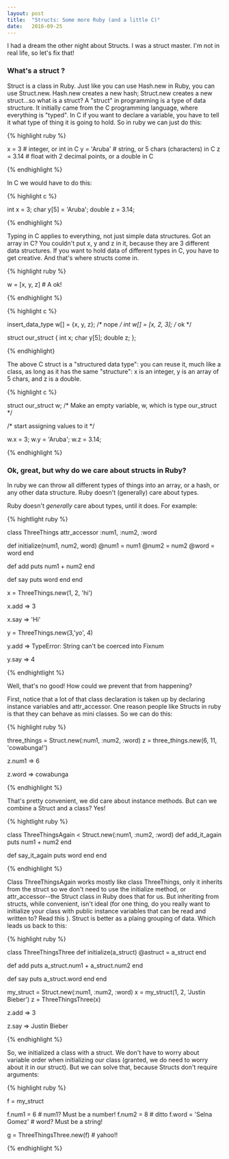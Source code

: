 ```yaml
---
layout: post
title:  "Structs: Some more Ruby (and a little C)"
date:   2016-09-25
---
```


<p class="intro"><span class="dropcap">I</span> had a dream the other night about Structs. I was a struct master. I'm not in real life, so let's fix that!</p>

### What's a struct ?

Struct is a class in Ruby. Just like you can use Hash.new in Ruby, you can use  Struct.new. Hash.new creates a new hash; Struct.new creates a new struct...so what is a struct?
A "struct" in programming is a type of data structure. It initially came from the C programming language, where everything is "typed". In C if you want to declare a variable, you have to tell it what type of thing it is going to hold.
So in ruby we can just do this:

{% highlight ruby %}

x = 3 # integer, or int in C
y = 'Aruba' # string, or 5 chars (characters) in C
z = 3.14 # float with 2 decimal points, or a double in C

{% endhighlight %}

In C we would have to do this:

{% highlight c %}

int x = 3;
char y[5]  = 'Aruba';
double z = 3.14;

{% endhighlight %}

Typing in C applies to everything, not just simple data structures. Got an array in C? You couldn't put x, y and z in it, because they are 3 different data structures. If you want to hold data of different types in C, you have to get creative. And that's where structs come in.

{% highlight ruby %}

w = [x, y, z] # A ok!

{% endhighlight %}

{% highlight c %}

insert_data_type w[] = {x, y, z}; /* nope */
int w[] = [x, 2, 3]; /* ok */

struct our_struct
{
  int x;
  char y[5];
  double z;
};

{% endhighlight}

The above C struct is a "structured data type": you can reuse it, much like a class, as long as it has the same "structure": x is an integer, y is an array of 5 chars, and z is a double.

{% highlight c %}

struct our_struct w; /* Make an empty variable, w, which is type our_struct */

/* start assigning values to it */

w.x = 3;
w.y = 'Aruba';
w.z = 3.14;

{% endhighlight %}

### Ok, great, but why do we care about structs in Ruby?
In ruby we can throw all different types of things into an array, or a hash, or any other data structure. Ruby doesn't (generally) care about types.

Ruby doesn't *generally* care about types, until it does. For example:

{% hightlight ruby %}

class ThreeThings
  attr_accessor :num1, :num2, :word

  def initialize(num1, num2, word)
    @num1 = num1
    @num2 = num2
    @word = word
  end

  def add
    puts num1 + num2
  end

  def say
    puts word
  end
end

x = ThreeThings.new(1, 2, 'hi')

x.add
=> 3

x.say
=> 'Hi'

y = ThreeThings.new(3,'yo', 4)

y.add
=> TypeError: String can't be coerced into Fixnum

y.say
=> 4

{% endhightlight %}

Well, that's no good! How could we prevent that from happening?

First, notice that a lot of that class declaration is taken up by declaring instance variables and attr_accessor. One reason people like Structs in ruby is that they can behave as mini classes. So we can do this:

{% highlight ruby %}

three_things = Struct.new(:num1, :num2, :word)
z = three_things.new(6, 11, 'cowabunga!')

z.num1
=> 6

z.word
=> cowabunga

{% endhighlight %}

That's pretty convenient, we did care about instance methods. But can we combine a Struct and a class? Yes!

{% hightlight ruby %}

class ThreeThingsAgain < Struct.new(:num1, :num2, :word)
  def add_it_again
    puts num1 + num2
  end

  def say_it_again
    puts word
  end
end

{% endhighlight %}

Class ThreeThingsAgain works mostly like class ThreeThings, only it inherits from the struct so we don't need to use the initialize method, or attr_accessor--the Struct class in Ruby does that for us.
But inheriting from structs, while convenient, isn't ideal (for one thing, do you really want to initialize your class with public instance variables that can be read and written to? Read this <link to blog post>). Struct is better as a plaing grouping of data.
Which leads us back to this:

{% highlight ruby %}

class ThreeThingsThree
  def initialize(a_struct)
    @astruct = a_struct
  end

  def add
    puts a_struct.num1 + a_struct.num2
  end

  def say
    puts a_struct.word
  end
end

my_struct = Struct.new(:num1, :num2, :word)
x = my_struct(1, 2, 'Justin Bieber')
z = ThreeThingsThree(x)

z.add
=> 3

z.say
=> Justin Bieber

{% endhighlight %}

So, we initialized a class with a struct. We don't have to worry about variable order when initializing our class (granted, we do need to worry about it in our struct). But we can solve that, because Structs don't require arguments:

{% highlight ruby %}

f = my_struct

f.num1 = 6 # num1? Must be a number!
f.num2 = 8 # ditto
f.word = 'Selna Gomez' # word? Must be a string!

g = ThreeThingsThree.new(f) # yahoo!!

{% endhighlight %}

